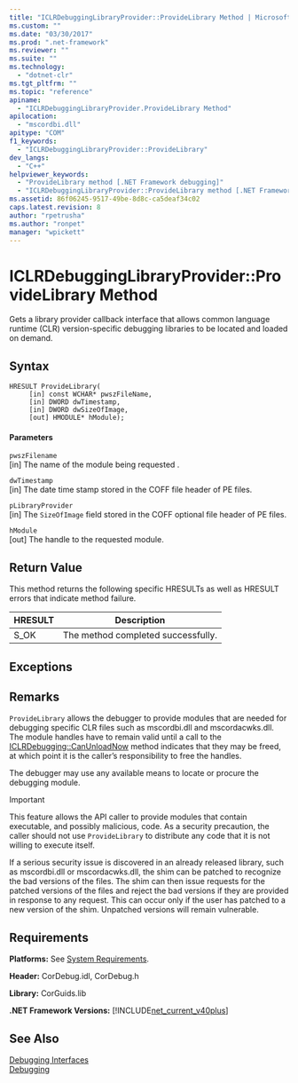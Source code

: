 ```yaml
---
title: "ICLRDebuggingLibraryProvider::ProvideLibrary Method | Microsoft Docs"
ms.custom: ""
ms.date: "03/30/2017"
ms.prod: ".net-framework"
ms.reviewer: ""
ms.suite: ""
ms.technology: 
  - "dotnet-clr"
ms.tgt_pltfrm: ""
ms.topic: "reference"
apiname: 
  - "ICLRDebuggingLibraryProvider.ProvideLibrary Method"
apilocation: 
  - "mscordbi.dll"
apitype: "COM"
f1_keywords: 
  - "ICLRDebuggingLibraryProvider::ProvideLibrary"
dev_langs: 
  - "C++"
helpviewer_keywords: 
  - "ProvideLibrary method [.NET Framework debugging]"
  - "ICLRDebuggingLibraryProvider::ProvideLibrary method [.NET Framework debugging]"
ms.assetid: 86f06245-9517-49be-8d8c-ca5deaf34c02
caps.latest.revision: 8
author: "rpetrusha"
ms.author: "ronpet"
manager: "wpickett"
---
```

# ICLRDebuggingLibraryProvider::ProvideLibrary Method
Gets a library provider callback interface that allows common language runtime (CLR) version-specific debugging libraries to be located and loaded on demand.  
  
## Syntax  
  
```  
HRESULT ProvideLibrary(  
     [in] const WCHAR* pwszFileName,  
     [in] DWORD dwTimestamp,  
     [in] DWORD dwSizeOfImage,  
     [out] HMODULE* hModule);  
```  
  
#### Parameters  
 `pwszFilename`  
 [in] The name of the module being requested .  
  
 `dwTimestamp`  
 [in] The date time stamp stored in the COFF file header of PE files.  
  
 `pLibraryProvider`  
 [in] The `SizeOfImage` field stored in the COFF optional file header of PE files.  
  
 `hModule`  
 [out] The handle to the requested module.  
  
## Return Value  
 This method returns the following specific HRESULTs as well as HRESULT errors that indicate method failure.  
  
|HRESULT|Description|  
|-------------|-----------------|  
|S_OK|The method completed successfully.|  
  
## Exceptions  
  
## Remarks  
 `ProvideLibrary` allows the debugger to provide modules that are needed for debugging specific CLR files such as mscordbi.dll and mscordacwks.dll. The module handles have to remain valid until a call to the [ICLRDebugging::CanUnloadNow](../../../../docs/framework/unmanaged-api/debugging/iclrdebugging-canunloadnow-method.md) method indicates that they may be freed, at which point it is the caller’s responsibility to free the handles.  
  
 The debugger may use any available means to locate or procure the debugging module.  
  
> [!IMPORTANT]
>  This feature allows the API caller to provide modules that contain executable, and possibly malicious, code. As a security precaution, the caller should not use `ProvideLibrary` to distribute any code that it is not willing to execute itself.  
>   
>  If a serious security issue is discovered in an already released library, such as mscordbi.dll or mscordacwks.dll, the shim can be patched to recognize the bad versions of the files. The shim can then issue requests for the patched versions of the files and reject the bad versions if they are provided in response to any request. This can occur only if the user has patched to a new version of the shim. Unpatched versions will remain vulnerable.  
  
## Requirements  
 **Platforms:** See [System Requirements](../../../../docs/framework/get-started/system-requirements.md).  
  
 **Header:** CorDebug.idl, CorDebug.h  
  
 **Library:** CorGuids.lib  
  
 **.NET Framework Versions:** [!INCLUDE[net_current_v40plus](../../../../includes/net-current-v40plus-md.md)]  
  
## See Also  
 [Debugging Interfaces](../../../../docs/framework/unmanaged-api/debugging/debugging-interfaces.md)   
 [Debugging](../../../../docs/framework/unmanaged-api/debugging/index.md)